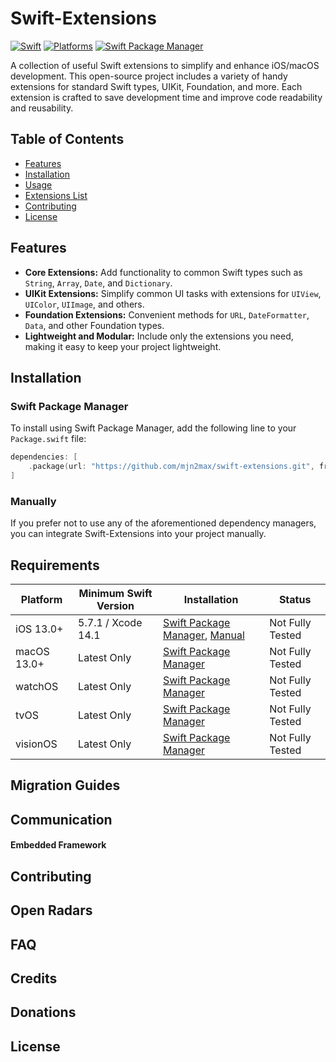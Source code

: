 # Swift-Extensions

[![Swift](https://img.shields.io/badge/Swift-5.7_5.8_5.9-orange?style=flat-square)](https://img.shields.io/badge/Swift-5.7_5.8_5.9-Orange?style=flat-square)
[![Platforms](https://img.shields.io/badge/Platforms-iOS_macOS_watchOS_tvOS_visionOS-yellowgreen?style=flat-square)](https://img.shields.io/badge/Platforms-iOS_macOS_watchOS_tvOS_visionOS-Green?style=flat-square)
[![Swift Package Manager](https://img.shields.io/badge/Swift_Package_Manager-compatible-orange?style=flat-square)](https://img.shields.io/badge/Swift_Package_Manager-compatible-orange?style=flat-square)

A collection of useful Swift extensions to simplify and enhance iOS/macOS development. This open-source project includes a variety of handy extensions for standard Swift types, UIKit, Foundation, and more. Each extension is crafted to save development time and improve code readability and reusability.

## Table of Contents

- [Features](#features)
- [Installation](#installation)
- [Usage](#usage)
- [Extensions List](#extensions-list)
- [Contributing](#contributing)
- [License](#license)

## Features

- **Core Extensions:** Add functionality to common Swift types such as `String`, `Array`, `Date`, and `Dictionary`.
- **UIKit Extensions:** Simplify common UI tasks with extensions for `UIView`, `UIColor`, `UIImage`, and others.
- **Foundation Extensions:** Convenient methods for `URL`, `DateFormatter`, `Data`, and other Foundation types.
- **Lightweight and Modular:** Include only the extensions you need, making it easy to keep your project lightweight.

## Installation

### Swift Package Manager

To install using Swift Package Manager, add the following line to your `Package.swift` file:

```swift
dependencies: [
    .package(url: "https://github.com/mjn2max/swift-extensions.git", from: "1.0.0")
]
```

### Manually

If you prefer not to use any of the aforementioned dependency managers, you can integrate Swift-Extensions into your project manually.

## Requirements

| Platform    | Minimum Swift Version | Installation                                                         | Status           |
| ----------- | --------------------- | -------------------------------------------------------------------- | ---------------- |
| iOS 13.0+   | 5.7.1 / Xcode 14.1    | [Swift Package Manager](#swift-package-manager), [Manual](#manually) | Not Fully Tested |
| macOS 13.0+ | Latest Only           | [Swift Package Manager](#swift-package-manager)                      | Not Fully Tested |
| watchOS     | Latest Only           | [Swift Package Manager](#swift-package-manager)                      | Not Fully Tested |
| tvOS        | Latest Only           | [Swift Package Manager](#swift-package-manager)                      | Not Fully Tested |
| visionOS    | Latest Only           | [Swift Package Manager](#swift-package-manager)                      | Not Fully Tested |

## Migration Guides

## Communication

#### Embedded Framework

## Contributing

## Open Radars

## FAQ

## Credits

## Donations

## License
